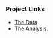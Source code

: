 ### Project Links
- [The Data](https://raw.githubusercontent.com/UIUC-iSchool-DataViz/is445_data/main/building_inventory.csv)
- [The Analysis](https://github.com/YZP-911.github.io/main/Workbook.ipynb)
